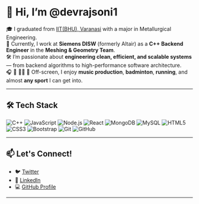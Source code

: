# 👋 Hi, I’m @devrajsoni1

🎓 I graduated from [IIT(BHU), Varanasi](https://iitbhu.ac.in) with a major in Metallurgical Engineering.  
💼 Currently, I work at **Siemens DISW** (formerly Altair) as a **C++ Backend Engineer** in the **Meshing & Geometry Team**.  
🛠️ I’m passionate about **engineering clean, efficient, and scalable systems** — from backend algorithms to high-performance software architecture.  
🎧 🏸 🏃‍♂️ 🎹 Off-screen, I enjoy **music production**, **badminton**, **running**, and almost **any sport** I can get into.

---

## 🛠️ Tech Stack

![C++](https://img.shields.io/badge/C++-00599C?style=for-the-badge&logo=c%2B%2B&logoColor=white)
![JavaScript](https://img.shields.io/badge/JavaScript-F7DF1E?style=for-the-badge&logo=javascript&logoColor=black)
![Node.js](https://img.shields.io/badge/Node.js-339933?style=for-the-badge&logo=node.js&logoColor=white)
![React](https://img.shields.io/badge/React-20232A?style=for-the-badge&logo=react&logoColor=61DAFB)
![MongoDB](https://img.shields.io/badge/MongoDB-4EA94B?style=for-the-badge&logo=mongodb&logoColor=white)
![MySQL](https://img.shields.io/badge/MySQL-00758F?style=for-the-badge&logo=mysql&logoColor=white)
![HTML5](https://img.shields.io/badge/HTML5-E34F26?style=for-the-badge&logo=html5&logoColor=white)
![CSS3](https://img.shields.io/badge/CSS3-1572B6?style=for-the-badge&logo=css3&logoColor=white)
![Bootstrap](https://img.shields.io/badge/Bootstrap-563D7C?style=for-the-badge&logo=bootstrap&logoColor=white)
![Git](https://img.shields.io/badge/Git-F05032?style=for-the-badge&logo=git&logoColor=white)
![GitHub](https://img.shields.io/badge/GitHub-181717?style=for-the-badge&logo=github&logoColor=white)

---

## 📫 Let's Connect!

- 🐦 [Twitter](https://twitter.com/devrajsonix)
- 💼 [LinkedIn](https://www.linkedin.com/in/devrajsoni1/)
- 💻 [GitHub Profile](https://github.com/devrajsoni1)

---

<!---
devrajsoni1/devrajsoni1 is a ✨ special ✨ repository because its `README.md` (this file) appears on your GitHub profile.
You can click the Preview link to take a look at your changes.
--->

